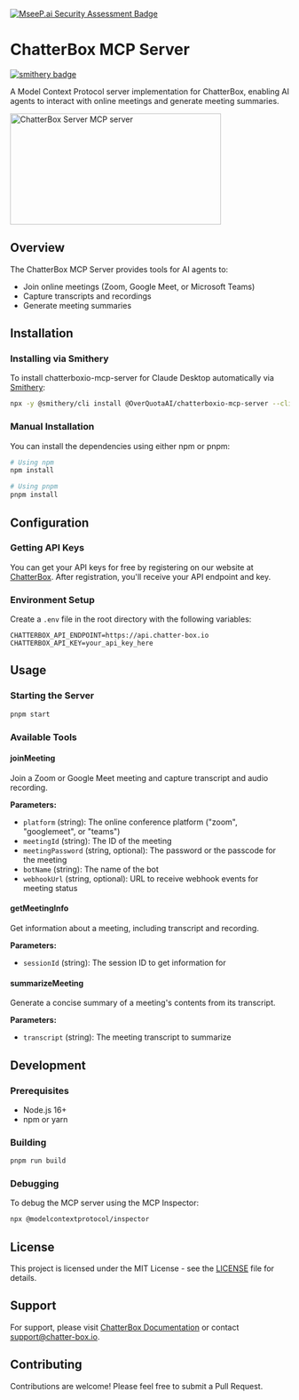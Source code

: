 [![MseeP.ai Security Assessment Badge](https://mseep.net/pr/chatterboxio-chatterboxio-mcp-server-badge.png)](https://mseep.ai/app/chatterboxio-chatterboxio-mcp-server)

# ChatterBox MCP Server

[![smithery badge](https://smithery.ai/badge/@OverQuotaAI/chatterboxio-mcp-server)](https://smithery.ai/server/@OverQuotaAI/chatterboxio-mcp-server)

A Model Context Protocol server implementation for ChatterBox, enabling AI agents to interact with online meetings and generate meeting summaries.

<a href="https://glama.ai/mcp/servers/@OverQuotaAI/chatterboxio-mcp-server">
  <img width="380" height="200" src="https://glama.ai/mcp/servers/@OverQuotaAI/chatterboxio-mcp-server/badge" alt="ChatterBox Server MCP server" />
</a>

## Overview

The ChatterBox MCP Server provides tools for AI agents to:

- Join online meetings (Zoom, Google Meet, or Microsoft Teams)
- Capture transcripts and recordings
- Generate meeting summaries

## Installation

### Installing via Smithery

To install chatterboxio-mcp-server for Claude Desktop automatically via [Smithery](https://smithery.ai/server/@OverQuotaAI/chatterboxio-mcp-server):

```bash
npx -y @smithery/cli install @OverQuotaAI/chatterboxio-mcp-server --client claude
```

### Manual Installation

You can install the dependencies using either npm or pnpm:

```bash
# Using npm
npm install

# Using pnpm
pnpm install
```

## Configuration

### Getting API Keys

You can get your API keys for free by registering on our website at [ChatterBox](https://chatter-box.io). After registration, you'll receive your API endpoint and key.

### Environment Setup

Create a `.env` file in the root directory with the following variables:

```env
CHATTERBOX_API_ENDPOINT=https://api.chatter-box.io
CHATTERBOX_API_KEY=your_api_key_here
```

## Usage

### Starting the Server

```bash
pnpm start
```

### Available Tools

#### joinMeeting

Join a Zoom or Google Meet meeting and capture transcript and audio recording.

**Parameters:**

- `platform` (string): The online conference platform ("zoom", "googlemeet", or "teams")
- `meetingId` (string): The ID of the meeting
- `meetingPassword` (string, optional): The password or the passcode for the meeting
- `botName` (string): The name of the bot
- `webhookUrl` (string, optional): URL to receive webhook events for meeting status

#### getMeetingInfo

Get information about a meeting, including transcript and recording.

**Parameters:**

- `sessionId` (string): The session ID to get information for

#### summarizeMeeting

Generate a concise summary of a meeting's contents from its transcript.

**Parameters:**

- `transcript` (string): The meeting transcript to summarize

## Development

### Prerequisites

- Node.js 16+
- npm or yarn

### Building

```bash
pnpm run build
```

### Debugging

To debug the MCP server using the MCP Inspector:

```bash
npx @modelcontextprotocol/inspector
```

## License

This project is licensed under the MIT License - see the [LICENSE](LICENSE) file for details.

## Support

For support, please visit [ChatterBox Documentation](https://chatter-box.io/documentation) or contact support@chatter-box.io.

## Contributing

Contributions are welcome! Please feel free to submit a Pull Request.
